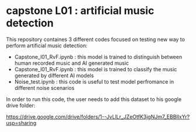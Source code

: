 # capstone L01 : artificial music detection

This repository containes 3 different codes focused on testing new way to perform artificial music detection:

- Capstone_l01_RvF.ipynb : this model is trained to distinguish between human recorded music and AI generated music
- Capstone_l01_RvF.ipynb : this model is trained to classify the music generated by different AI models
- Noise_test.ipynb : this code is useful to test model perfromance in different noise scenarios

In order to run this code, the user needs to add this dataset to his google drive folder:

https://drive.google.com/drive/folders/1--JvLlLr_JZeOtfK3jgNJm7_EBBIlxYr?usp=sharing
